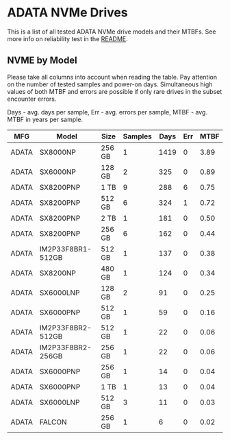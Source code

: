 ADATA NVMe Drives
=================

This is a list of all tested ADATA NVMe drive models and their MTBFs. See more
info on reliability test in the [README](https://github.com/bsdhw/SMART).

NVME by Model
------------

Please take all columns into account when reading the table. Pay attention on the
number of tested samples and power-on days. Simultaneous high values of both MTBF
and errors are possible if only rare drives in the subset encounter errors.

Days - avg. days per sample,
Err  - avg. errors per sample,
MTBF - avg. MTBF in years per sample.

| MFG       | Model              | Size   | Samples | Days  | Err   | MTBF |
|-----------|--------------------|--------|---------|-------|-------|------|
| ADATA     | SX8000NP           | 256 GB | 1       | 1419  | 0     | 3.89   |
| ADATA     | SX6000NP           | 128 GB | 2       | 325   | 0     | 0.89   |
| ADATA     | SX8200PNP          | 1 TB   | 9       | 288   | 6     | 0.75   |
| ADATA     | SX8200PNP          | 512 GB | 6       | 324   | 1     | 0.72   |
| ADATA     | SX8200PNP          | 2 TB   | 1       | 181   | 0     | 0.50   |
| ADATA     | SX8200PNP          | 256 GB | 6       | 162   | 0     | 0.44   |
| ADATA     | IM2P33F8BR1-512GB  | 512 GB | 1       | 137   | 0     | 0.38   |
| ADATA     | SX8200NP           | 480 GB | 1       | 124   | 0     | 0.34   |
| ADATA     | SX6000LNP          | 128 GB | 2       | 91    | 0     | 0.25   |
| ADATA     | SX6000PNP          | 512 GB | 1       | 59    | 0     | 0.16   |
| ADATA     | IM2P33F8BR2-512GB  | 512 GB | 1       | 22    | 0     | 0.06   |
| ADATA     | IM2P33F8BR2-256GB  | 256 GB | 1       | 22    | 0     | 0.06   |
| ADATA     | SX6000PNP          | 256 GB | 1       | 14    | 0     | 0.04   |
| ADATA     | SX6000PNP          | 1 TB   | 1       | 13    | 0     | 0.04   |
| ADATA     | SX6000LNP          | 512 GB | 3       | 11    | 0     | 0.03   |
| ADATA     | FALCON             | 256 GB | 1       | 6     | 0     | 0.02   |

